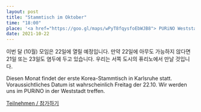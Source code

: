 ```yaml
---
layout: post
title: "Stammtisch im Oktober"
time: "18:00"
place: '<a href="https://goo.gl/maps/wPyT8fqysfoEbWJB8"> PURiNO Weststadt</a>'
date: 2021-10-22
---
```


이번 달 (10월) 모임은 22일에 열릴 예정입니다. 
만약 22일에 아무도 가능하지 않다면 21일 또는 23일도 염두에 두고 있습니다. 우리는 서쪽 도시의 퓨리노에서 만날 것입니다.

Diesen Monat findet der erste Korea-Stammtisch in Karlsruhe statt.
Voraussichtliches Datum ist wahrscheinlich Freitag der 22.10. Wir werden uns im PURiNO in der Weststadt treffen. 


[Teilnehmen / 참가하기](https://nuudel.digitalcourage.de/2oeGzOnOjPNT4G19)

